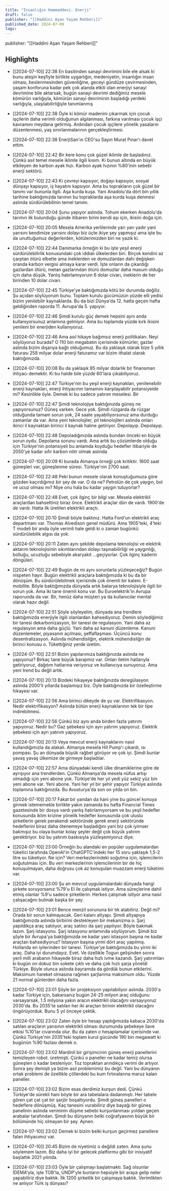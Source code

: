 ```yaml
---
title: "İnsanlığın Hammaddesi: Enerji"
draft: false
publisher: "[[Haddini Aşan Yaşam Rehberi]]"
published_date: 2024-07-09
tags:
---
```

publisher: "[[Haddini Aşan Yaşam Rehberi]]"


## Highlights
* [[2024-07-10]] 22:38  En basitinden sanayi devrimini bile ele alsak ki bunu ateşin keşfiyle birlikte uygarlığın, medeniyetin, insanlığın insan olması, beslenmesinden güvenliğine, geceyi gündüze çevirmesinden, yaşam konforuna kadar pek çok alanda etkili olan enerjiyi sanayi devrimine bile aktarsak, bugün sanayi devrimi dediğimiz mesele kömürün varlığıyla, kömürün sanayi devriminin başladığı yerdeki varlığıyla, ulaşılabilirliğiyle tanımlanmış

* [[2024-07-10]] 22:38  Öyle ki kömür madenini çıkarmak için çocuk işçilerin daha verimli olduğunun algılanması, farkına varılması çocuk işçi kavramını meydana getirmiş. Ardından çocuk işçilere yönelik yasaların düzenlenmesi, yaş sınırlanmalarının gerçekleştirmesi.

* [[2024-07-10]] 22:38  EnerjiSan'ın CEO'su Sayın Murat Pınar'ı davet ettim.

* [[2024-07-10]] 22:42  Bir kere konu çok güzel iklimle de başladınız. Çünkü asıl temel mesele iklimle ilgili kısım. Ki bunun altında en büyük etkileyen de karbon ayak hızı. Karbon ayak hızının %80'inin sebebi enerji sektörü.

* [[2024-07-10]] 22:43  Ki çevreyi kapsıyor, doğayı kapsıyor, sosyal dünyayı kapsıyor, iş hayatını kapsıyor. Ama bu toprakların çok güzel bir tanımı var bununla ilgili. Aşa kurda kuşa. Yani Anadolu'da dört bin yıllık tarihine baktığımızda tarımın bu topraklarda aşa kurda kuşa denmesi aslında sürdürülebilinin temel tanımı.

* [[2024-07-10]] 20:04  Şunu yapıyor aslında. Tohum ekerken Anadolu'da tarımın ilk bulunduğu günde itibaren birini kendi aşı için, ikisini doğa için.

* [[2024-07-10]] 20:05  Mesela Amerika yerlilerinde yarı yarı yadır yani yarısını kendimize yarısını dolayı biz üçte ikiye şey yapmışız ama işte bu da unuttuğumuz değerlerden, kötülerimizden biri ne yazık ki.

* [[2024-07-10]] 22:44  Danimarka örneğin ki bu işte yeşil enerji sürdürülebilirlik konusundaki çok iddialı ülkelerden biri. Birçok kendini az çarptan ötürü elbette ama ineklerden ve domuzlardan dahi değişken oranda karbon vergisi almaya karar verdi. İşte onların da çıkardığı gazlardan ötürü, metan gazlarından ötürü domuzlar daha masum olduğu için daha düşük. Yanlış hatırlamıyorum 6 dolar civarı, ineklerin de her birinden 10 dolar civarı.

* [[2024-07-10]] 22:45  Türkiye'ye baktığımızda kötü bir durumda değiliz. Şu açıdan söylüyorum bunu. Toplam kurulu gücümüzün yüzde elli yedisi bizim yenilebilir kaynaklarda. Bu da bizi Dünya'da 12. hatta geçen hafta geldiğinden raporda 11. Avrupa'da 5. yapıyor.

* [[2024-07-10]] 22:46  Şimdi kurulu güç demek hepsini aynı anda kullanıyorsunuz anlamına gelmiyor. Ama bu toplamda yüzde kırk ikisini yenileni bir enerjiden kullanıyoruz.

* [[2024-07-10]] 22:46  Ama asıl hikaye bağımsız enerji politikaları. Neyi söylüyoruz burada? O 110 bin megabatın içerisinde kömürler, gazlar aslında bizim dışarıya bağlı olduğumuz. Bu da yaklaşık olarak bize 5 yıllık faturası 258 milyar dolar enerji faturamız var bizim ithalat olarak baktığımızda.

* [[2024-07-10]] 20:08  Bu da yaklaşık 85 milyar dolarlık bir finansman ihtiyacı demektir. Ki bu halde bile yüzde 60'lara çıkabiliyoruz.

* [[2024-07-10]] 22:47  Türkiye'nin bu yeşil enerji kaynakları, yenilenebilir enerji kaynakları, enerji ihtiyacının tamamını karşılayabilir potansiyelde mi? Kesinlikle öyle. Demek ki bu sadece yatırım meselesi. Bir

* [[2024-07-10]] 22:47  Şimdi teknolojiye baktığınızda güneş ne yapıyorsunuz? Güneş varken. Gece yok. Şimdi rüzgarda da rüzgar olduğunda tamam sorun yok, 24 saate yayabiliyorsunuz ama durduğu zamanlar da var. Ama yeni teknolojiler, pil teknolojileri aslında onları ikinci il kaynaktan birinci il kaynak haline getiriyor. Depolayıp. Depolayıp.

* [[2024-07-10]] 22:48  Depoladığınızda aslında bundan önceki en büyük sorun oydu. Depolama sorunu vardı. Ama artık bu çözümlerde olduğu için Türkiye'nin potansiyeli bu anlamda koyduğu hedefler itibariyle de 2050'ye kadar sıfır karbon nötr olmak aslında

* [[2024-07-10]] 20:09  Ki burada Almanya örneği çok kritiktir. 1600 saat güneşleri var, güneşlenme süresi. Türkiye'nin 2700 saat.

* [[2024-07-10]] 22:48  Peki bunun mesele olarak konuştuğumuza göre gözden kaçırdığımız bir şey de var. O da ne? Petrolün de çok yaygın, bol ve ucuz olması mı? Niye onu hala bu kadar yaygın tutuyorlar?

* [[2024-07-10]] 22:48  Evet, çok ilginç bir bilgi var. Mesela elektrikli araçlardan bahsettiniz biraz önce. Elektrikli araçlar dün de vardı. 1900'de de vardı. Hatta ilk üretilen elektrikli araçtı.

* [[2024-07-10]] 20:10  Şimdi böyle baktınız. Hatta Ford'un elektrikli araç departmanı var. Thomas Alvedison genel müdürü. Ama 1905'teki, 4'teki T modeli bir anda öyle verimli hale geldi ki o zaman bugünkü sürdürülebilik algısı da yok.

* [[2024-07-10]] 20:11  Zaten aynı şekilde depolama teknolojisi ve elektrik aktarım teknolojisinin sıkıntılarından dolayı taşınabilirliği ve yaygınlığı, bolluğu, ucuzluğu sebebiyle akaryakıt ...geçiyorlar. Çok ilginç kaderin döngüleri.

* [[2024-07-10]] 22:49  Bugün de mi aynı sorunlarla yüzleşeceğiz? Bugün nispeten hayır. Bugün elektrikli araçlara baktığımızda ki bu da bir dönüşüm. Bu sürdürülebilmek içerisinde çok önemli bir kalem. E-mobilite. Böyle baktığımızda dünyada artık batarya teknolojisiyle ilgili bir sorun yok. Ama iki tane önemli konu var. Bu Euroelektrik'in Avrupa raporunda da var. Bir, henüz daha müşteri ya da kullanıcılar mental olarak hazır değil.

* [[2024-07-10]] 22:51  Şöyle söyleyelim, dünyada ana trendlere baktığımızda enerjiyle ilgili olanlardan bahsediyoruz. Demin söylediğimiz bir tanesi dekarbonizasyon, bir tanesi de regulasyon. Yani daha az regulasyon ama daha güçlü. Yani daha az kanuni düzenleme. Kanuni düzenlemeler, piyasanın açılması, şeffaflaşması. Üçüncü konu desentralizasyon. Aslında mühendisliğin, elektrik mühendisliğin de birinci konusu o. Tükettiğiniz yerde üretim.

* [[2024-07-10]] 22:51  Bizim yapılarımıza baktığınızda aslında ne yapıyoruz? Birkaç tane büyük barajımız var. Onları iletim hatlarıyla getiriyoruz, dağıtım hatlarına veriyoruz ve kullanıcıya sunuyoruz. Ama yeni trend bu değil artık.

* [[2024-07-10]] 20:13  Bizdeki hikayeye baktığınızda deregülasyon aslında 2000'li yıllarda başlamışız biz. Öyle baktığınızda bir özelleştirme hikayesi var.

* [[2024-07-10]] 22:56  Ama birinci dikeyde de şu var. Elektrifikasyon. Nedir elektrifikasyon? Aslında bütün enerji kaynaklarının tek bir tipe indirebilmesi.

* [[2024-07-10]] 22:56  Çünkü biz aynı anda birden fazla yatırım yapıyoruz. Nedir bu? Gaz şebekesi için ayrı yatırım yapıyoruz. Elektrik şebekesi için ayrı yatırım yapıyoruz.

* [[2024-07-10]] 20:13  Veya mevcut enerji kaynaklarını nasıl kullandığımızla da alakalı. Almanya mesela Hit Pump'ı çıkardı, ısı pompası. Şu an dünyada büyük rağbet görüyor ve çok iyi. Şimdi bunlar yavaş yavaş ülkemize de girmeye başladılar.

* [[2024-07-10]] 22:57  Ama dünyadaki kendi ülke dinamiklerine göre de ayrışıyor ana trendlerden. Çünkü Almanya'da mesela nüfus artışı olmadığı için yeni abone yok. Türkiye'de her yıl yedi yüz sekiz yüz bin yeni abone var. Yeni abone. Yani her yıl bir şehir yapıyor Türkiye aslında toplamına baktığınızda. Bu Avusturya'da son on yılda on bin.

* [[2024-07-10]] 20:17  Fakat bir yandan da hani yine bu güncel konuya girmek istememekle birlikte yakın zamanda bu hafta Financial Times gazetesinde bir dosya vardı yanlış hatırlamıyorsam ve bu yeşil hedefler konusunda iklim krizine yönelik hedefler konusunda çok uluslu şirketlerin gerek perakendi sektöründe gerek enerji sektöründe hedeflerini biraz daha ötenemeye başladığını yani biz çok iyimser bakmışız bu olaya bunlar kolay şeyler değil çok büyük yatırım gerektiriyor. biz bu yatırım baskısıyla yüzleşemiyoruz diye.

* [[2024-07-10]] 23:00  Örneğin bu alandaki en popüler uygulamalardan tüketici tarafında OpenAI'in ChatGPTC'indeki her 15 soru yaklaşık 1,5-2 litre su tüketiyor. Ne için? Veri merkezlerindeki soğutma için, işlemcilerin soğutulması için. Bu veri merkezlerinin işlemcilerinin bir de hiç konuşulmayan, daha doğrusu çok az konuşulan muazzam enerji tüketimi var.

* [[2024-07-10]] 23:00  Şu an mevcut uygulamalardaki dünyada hangi şirkete soruyorsanız %79'u EI ile çalışmak istiyor. Ama süreçlerine dahil etmiş olanlar %9'u sadece şirketlerin. Herkes çalışmak istiyor ama nasıl çalışacağını bulmak başka bir şey.

* [[2024-07-10]] 23:01  Bence menzil sorununa bir tık atabiliriz. Değil mi? Orada bir sorun kalmayacak. Geri kalanı altyapı. Şimdi altyapıya baktığımızda aslında birbirini destekleyen bir mekanizma o. Şarj yapıldıkça araç satılıyor, araç satılıcı da şarj yapılıyor. Böyle bakmak lazım. Şarj istasyonu. Şarj istasyonu anlamında söylüyorum. Şimdi biz şöyle bir Avrupa'ya baktığımızda ne kadar yani istasyon başına ne kadar araçtan bahsediyoruz? İstasyon başına yirmi dört araç yapılmış. Hollanda en iyilerinden bir tanesi. Türkiye'ye baktığımızda bu yirmi iki araç. Daha iyi durumdayız. Evet. Ve özellikle Togun gelişinden sonra yerli milli arabanın hikayede biraz daha hızlı ivme kazandı. Şarj yatırımları ki bugün on dokuz bin sokete çıktı ve daha çok hızlı şarja yöneldi Türkiye. Böyle olunca aslında bayramda da gördük bunun etkilerini. Maksimum hareket olmasına rağmen şarjlanma maksimum oldu. Yüzde 21 normal günlerden daha fazla.

* [[2024-07-10]] 23:01  Şöyle bir projeksiyon yapılabiliyor aslında. 2030'a kadar Türkiye için, bakarsanız bugün 24-25 milyon araç olduğunu varsayarsak, 1.5 milyona yakın aracın elektrikli olacağını varsayıyoruz 2030'da. Bu 2035'te satılan her iki araçtan birinin elektrikli olacağını öngörüyorduk. Bunu 5 yıl önceye çektik.

* [[2024-07-10]] 23:02  Zaten öyle bir hesap yaptığımızda kabaca 2030'da satılan araçların yarısının elektrikli olması durumunda şebekeye ilave etkisi %10'lar civarında olur. Bu da zaten o hesaplamalar içerisinde var. Çünkü Türkiye'nin 2035'teki toplam kurul gücünde 190 bin megawatt ki bugünün %90 fazlası demek o.

* [[2024-07-10]] 23:02  Mardinli bir girişimcinin güneş enerji panellerini temizleyen robot. üretmişti. Çünkü o paneller ne kadar temiz olursa güneşten o kadar besleniyor. Toz topraktan arındıkça verimi de artıyor. Sonra şey demişti ya bizim asıl problemimiz bu değil. Yani bu dünyanın ortak problemi de özellikle çöllerdeki bu kum fırtınalarına maruz kalan paneller.

* [[2024-07-10]] 23:02  Bizim esas derdimiz kurşun dedi. Çünkü Türkiye'de sürekli hani böyle bir ara tabelalara dadanmıştı. Her tabele gören çat çat çat bir şarjör boşaltıyordu. Şimdi güneş panelleri o hedeflere dönüşmüş. Kaç tanesini vurabiliriz diye bayağı bir güneş panelinin aslında veriminin düşme sebebi kurşunlanması yoldan geçen arabalar tarafından. Şimdi bu dünyanın belki coğrafyasının büyük bir bölümünde hiç olmayan bir şey. Aynen.

* [[2024-07-10]] 23:02  Demek ki bizim belki kurşun geçirmez panellere falan ihtiyacımız var.

* [[2024-07-10]] 20:45  Bizim de niyetimiz o değildi zaten. Ama şunu söylemem lazım. Biz daha iyi bir gelecek platformu gibi bir inisiyatif başlattık 2021 yılında.

* [[2024-07-10]] 23:03  Öyle bir çalışmayı başlatmaktı. Sağ olsunlar İDEMA'yla, işte TOB'la, UNDP'yle bunların hepsiyle bir araya gelip neler yapabiliriz diye baktık. İlk 1200 şirketlik bir çalışmaya baktık. Verimlikten ne anlıyor Türk iş dünyası?

